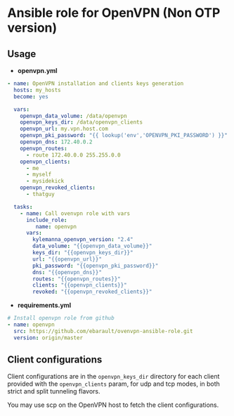# Ansible role for OpenVPN (Non OTP version)

## Usage

- **openvpn.yml**

```yml
- name: OpenVPN installation and clients keys generation
  hosts: my_hosts
  become: yes

  vars:
    openvpn_data_volume: /data/openvpn
    openvpn_keys_dir: /data/openvpn_clients
    openvpn_url: my.vpn.host.com
    openvpn_pki_password: "{{ lookup('env','OPENVPN_PKI_PASSWORD') }}"
    openvpn_dns: 172.40.0.2
    openvpn_routes:
      - route 172.40.0.0 255.255.0.0
    openvpn_clients:
      - me
      - myself
      - mysidekick
    openvpn_revoked_clients:
      - thatguy

  tasks:
    - name: Call ovenvpn role with vars
      include_role:
         name: openvpn
      vars:
        kylemanna_openvpn_version: "2.4"
        data_volume: "{{openvpn_data_volume}}"
        keys_dir: "{{openvpn_keys_dir}}"
        url: "{{openvpn_url}}"
        pki_password: "{{openvpn_pki_password}}"
        dns: "{{openvpn_dns}}"
        routes: "{{openvpn_routes}}"
        clients: "{{openvpn_clients}}"
        revoked: "{{openvpn_revoked_clients}}"
```

- **requirements.yml**

```yml
# Install openvpn role from github
- name: openvpn
  src: https://github.com/ebarault/ovenvpn-ansible-role.git
  version: origin/master
```

## Client configurations

Client configurations are in the `openvpn_keys_dir` directory for each client provided with the `openvpn_clients` param, for udp and tcp modes, in both strict and split tunneling flavors.

You may use scp on the OpenVPN host to fetch the client configurations.
